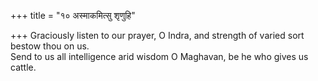 +++
title = "१० अस्माकमित्सु शृणुहि"

+++
Graciously listen to our prayer, O Indra, and strength of varied sort bestow thou on us.  
     Send to us all intelligence arid wisdom O Maghavan, be he who gives us cattle.